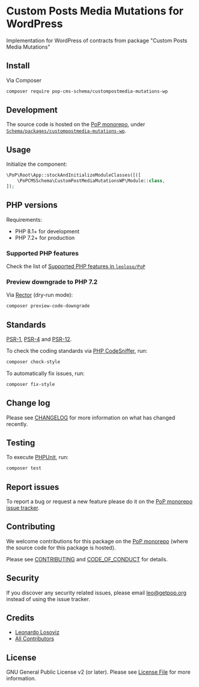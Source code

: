 # Custom Posts Media Mutations for WordPress

<!--
[![Build Status][ico-travis]][link-travis]
[![Quality Score][ico-code-quality]][link-code-quality]
[![Software License][ico-license]](LICENSE.md)
[![Latest Version on Packagist][ico-version]][link-packagist]
[![Coverage Status][ico-scrutinizer]][link-scrutinizer]
[![Total Downloads][ico-downloads]][link-downloads]
-->

Implementation for WordPress of contracts from package "Custom Posts Media Mutations"

## Install

Via Composer

``` bash
composer require pop-cms-schema/custompostmedia-mutations-wp
```

## Development

The source code is hosted on the [PoP monorepo](https://github.com/leoloso/PoP), under [`Schema/packages/custompostmedia-mutations-wp`](https://github.com/leoloso/PoP/tree/master/layers/Schema/packages/custompostmedia-mutations-wp).

## Usage

Initialize the component:

``` php
\PoP\Root\App::stockAndInitializeModuleClasses([([
    \PoPCMSSchema\CustomPostMediaMutationsWP\Module::class,
]);
```

## PHP versions

Requirements:

- PHP 8.1+ for development
- PHP 7.2+ for production

### Supported PHP features

Check the list of [Supported PHP features in `leoloso/PoP`](https://github.com/leoloso/PoP/blob/master/docs/supported-php-features.md)

### Preview downgrade to PHP 7.2

Via [Rector](https://github.com/rectorphp/rector) (dry-run mode):

```bash
composer preview-code-downgrade
```

## Standards

[PSR-1](https://www.php-fig.org/psr/psr-1), [PSR-4](https://www.php-fig.org/psr/psr-4) and [PSR-12](https://www.php-fig.org/psr/psr-12).

To check the coding standards via [PHP CodeSniffer](https://github.com/squizlabs/PHP_CodeSniffer), run:

``` bash
composer check-style
```

To automatically fix issues, run:

``` bash
composer fix-style
```

## Change log

Please see [CHANGELOG](CHANGELOG.md) for more information on what has changed recently.

## Testing

To execute [PHPUnit](https://phpunit.de/), run:

``` bash
composer test
```

## Report issues

To report a bug or request a new feature please do it on the [PoP monorepo issue tracker](https://github.com/leoloso/PoP/issues).

## Contributing

We welcome contributions for this package on the [PoP monorepo](https://github.com/leoloso/PoP) (where the source code for this package is hosted).

Please see [CONTRIBUTING](CONTRIBUTING.md) and [CODE_OF_CONDUCT](CODE_OF_CONDUCT.md) for details.

## Security

If you discover any security related issues, please email leo@getpop.org instead of using the issue tracker.

## Credits

- [Leonardo Losoviz][link-author]
- [All Contributors][link-contributors]

## License

GNU General Public License v2 (or later). Please see [License File](LICENSE.md) for more information.

[ico-version]: https://img.shields.io/packagist/v/pop-cms-schema/custompostmedia-mutations-wp.svg?style=flat-square
[ico-license]: https://img.shields.io/badge/license-GPLv2-brightgreen.svg?style=flat-square
[ico-travis]: https://img.shields.io/travis/pop-cms-schema/custompostmedia-mutations-wp/master.svg?style=flat-square
[ico-scrutinizer]: https://img.shields.io/scrutinizer/coverage/g/pop-cms-schema/custompostmedia-mutations-wp.svg?style=flat-square
[ico-code-quality]: https://img.shields.io/scrutinizer/g/pop-cms-schema/custompostmedia-mutations-wp.svg?style=flat-square
[ico-downloads]: https://img.shields.io/packagist/dt/pop-cms-schema/custompostmedia-mutations-wp.svg?style=flat-square

[link-packagist]: https://packagist.org/packages/pop-cms-schema/custompostmedia-mutations-wp
[link-travis]: https://travis-ci.org/pop-cms-schema/custompostmedia-mutations-wp
[link-scrutinizer]: https://scrutinizer-ci.com/g/pop-cms-schema/custompostmedia-mutations-wp/code-structure
[link-code-quality]: https://scrutinizer-ci.com/g/pop-cms-schema/custompostmedia-mutations-wp
[link-downloads]: https://packagist.org/packages/pop-cms-schema/custompostmedia-mutations-wp
[link-author]: https://github.com/leoloso
[link-contributors]: ../../../../../../contributors
